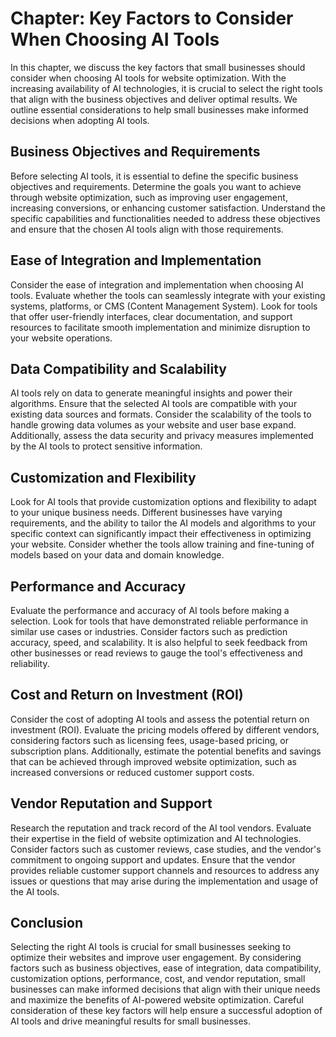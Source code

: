 Chapter: Key Factors to Consider When Choosing AI Tools
=======================================================

In this chapter, we discuss the key factors that small businesses should consider when choosing AI tools for website optimization. With the increasing availability of AI technologies, it is crucial to select the right tools that align with the business objectives and deliver optimal results. We outline essential considerations to help small businesses make informed decisions when adopting AI tools.

Business Objectives and Requirements
------------------------------------

Before selecting AI tools, it is essential to define the specific business objectives and requirements. Determine the goals you want to achieve through website optimization, such as improving user engagement, increasing conversions, or enhancing customer satisfaction. Understand the specific capabilities and functionalities needed to address these objectives and ensure that the chosen AI tools align with those requirements.

Ease of Integration and Implementation
--------------------------------------

Consider the ease of integration and implementation when choosing AI tools. Evaluate whether the tools can seamlessly integrate with your existing systems, platforms, or CMS (Content Management System). Look for tools that offer user-friendly interfaces, clear documentation, and support resources to facilitate smooth implementation and minimize disruption to your website operations.

Data Compatibility and Scalability
----------------------------------

AI tools rely on data to generate meaningful insights and power their algorithms. Ensure that the selected AI tools are compatible with your existing data sources and formats. Consider the scalability of the tools to handle growing data volumes as your website and user base expand. Additionally, assess the data security and privacy measures implemented by the AI tools to protect sensitive information.

Customization and Flexibility
-----------------------------

Look for AI tools that provide customization options and flexibility to adapt to your unique business needs. Different businesses have varying requirements, and the ability to tailor the AI models and algorithms to your specific context can significantly impact their effectiveness in optimizing your website. Consider whether the tools allow training and fine-tuning of models based on your data and domain knowledge.

Performance and Accuracy
------------------------

Evaluate the performance and accuracy of AI tools before making a selection. Look for tools that have demonstrated reliable performance in similar use cases or industries. Consider factors such as prediction accuracy, speed, and scalability. It is also helpful to seek feedback from other businesses or read reviews to gauge the tool's effectiveness and reliability.

Cost and Return on Investment (ROI)
-----------------------------------

Consider the cost of adopting AI tools and assess the potential return on investment (ROI). Evaluate the pricing models offered by different vendors, considering factors such as licensing fees, usage-based pricing, or subscription plans. Additionally, estimate the potential benefits and savings that can be achieved through improved website optimization, such as increased conversions or reduced customer support costs.

Vendor Reputation and Support
-----------------------------

Research the reputation and track record of the AI tool vendors. Evaluate their expertise in the field of website optimization and AI technologies. Consider factors such as customer reviews, case studies, and the vendor's commitment to ongoing support and updates. Ensure that the vendor provides reliable customer support channels and resources to address any issues or questions that may arise during the implementation and usage of the AI tools.

Conclusion
----------

Selecting the right AI tools is crucial for small businesses seeking to optimize their websites and improve user engagement. By considering factors such as business objectives, ease of integration, data compatibility, customization options, performance, cost, and vendor reputation, small businesses can make informed decisions that align with their unique needs and maximize the benefits of AI-powered website optimization. Careful consideration of these key factors will help ensure a successful adoption of AI tools and drive meaningful results for small businesses.
